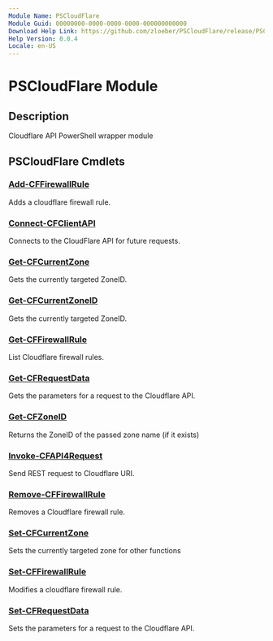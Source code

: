 ```yaml
---
Module Name: PSCloudFlare
Module Guid: 00000000-0000-0000-0000-000000000000
Download Help Link: https://github.com/zloeber/PSCloudFlare/release/PSCloudFlare/docs/PSCloudFlare.md
Help Version: 0.0.4
Locale: en-US
---
```


# PSCloudFlare Module
## Description
Cloudflare API PowerShell wrapper module

## PSCloudFlare Cmdlets
### [Add-CFFirewallRule](Add-CFFirewallRule.md)
Adds a cloudflare firewall rule.

### [Connect-CFClientAPI](Connect-CFClientAPI.md)
Connects to the CloudFlare API for future requests.

### [Get-CFCurrentZone](Get-CFCurrentZone.md)
Gets the currently targeted ZoneID.

### [Get-CFCurrentZoneID](Get-CFCurrentZoneID.md)
Gets the currently targeted ZoneID.

### [Get-CFFirewallRule](Get-CFFirewallRule.md)
List Cloudflare firewall rules.

### [Get-CFRequestData](Get-CFRequestData.md)
Gets the parameters for a request to the Cloudflare API.

### [Get-CFZoneID](Get-CFZoneID.md)
Returns the ZoneID of the passed zone name (if it exists)

### [Invoke-CFAPI4Request](Invoke-CFAPI4Request.md)
Send REST request to Cloudflare URI.

### [Remove-CFFirewallRule](Remove-CFFirewallRule.md)
Removes a Cloudflare firewall rule.

### [Set-CFCurrentZone](Set-CFCurrentZone.md)
Sets the currently targeted zone for other functions

### [Set-CFFirewallRule](Set-CFFirewallRule.md)
Modifies a cloudflare firewall rule.

### [Set-CFRequestData](Set-CFRequestData.md)
Sets the parameters for a request to the Cloudflare API.



